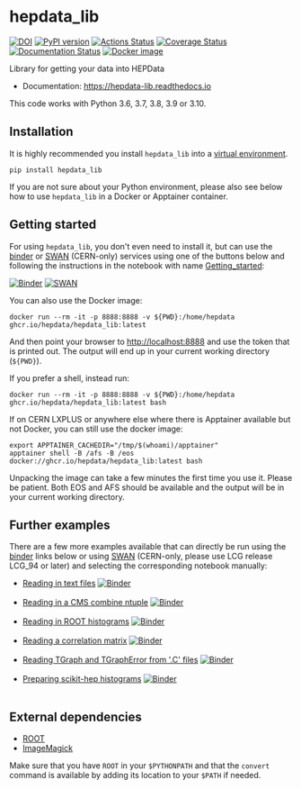 # hepdata_lib

[![DOI](https://zenodo.org/badge/DOI/10.5281/zenodo.1217998.svg)](https://doi.org/10.5281/zenodo.1217998)
[![PyPI version](https://badge.fury.io/py/hepdata-lib.svg)](https://badge.fury.io/py/hepdata-lib)
[![Actions Status](https://github.com/HEPData/hepdata_lib/workflows/tests/badge.svg)](https://github.com/HEPData/hepdata_lib/actions)
[![Coverage Status](https://codecov.io/gh/HEPData/hepdata_lib/graph/badge.svg?branch=main)](https://codecov.io/gh/HEPData/hepdata_lib?branch=main)
[![Documentation Status](https://readthedocs.org/projects/hepdata-lib/badge/)](http://hepdata-lib.readthedocs.io/)
[![Docker image](https://github.com/HEPData/hepdata_lib/actions/workflows/docker.yml/badge.svg)](https://github.com/HEPData/hepdata_lib/pkgs/container/hepdata_lib)

Library for getting your data into HEPData

- Documentation: https://hepdata-lib.readthedocs.io

This code works with Python 3.6, 3.7, 3.8, 3.9 or 3.10.

## Installation

It is highly recommended you install `hepdata_lib` into a [virtual environment](https://packaging.python.org/guides/installing-using-pip-and-virtual-environments/).

```shell
pip install hepdata_lib
```

If you are not sure about your Python environment, please also see below how to use `hepdata_lib` in a Docker or Apptainer container.

## Getting started

For using `hepdata_lib`, you don't even need to install it, but can use the [binder](https://mybinder.org/) or [SWAN](https://swan.cern.ch/) (CERN-only) services using one of the buttons below and following the instructions in the notebook with name [Getting_started](examples/Getting_started.ipynb):

[![Binder](https://mybinder.org/badge.svg)](https://mybinder.org/v2/gh/HEPData/hepdata_lib/main?filepath=examples/Getting_started.ipynb)
[![SWAN](https://swanserver.web.cern.ch/swanserver/images/badge_swan_white_150.png)](https://cern.ch/swanserver/cgi-bin/go/?projurl=https://github.com/HEPData/hepdata_lib.git)

You can also use the Docker image:

```shell
docker run --rm -it -p 8888:8888 -v ${PWD}:/home/hepdata ghcr.io/hepdata/hepdata_lib:latest
```

And then point your browser to [http://localhost:8888](http://localhost:8888) and use the token that is printed out. The output will end up in your current working directory (`${PWD}`).

If you prefer a shell, instead run:

```shell
docker run --rm -it -p 8888:8888 -v ${PWD}:/home/hepdata ghcr.io/hepdata/hepdata_lib:latest bash
```

If on CERN LXPLUS or anywhere else where there is Apptainer available but not Docker, you can still use the docker image:

```shell
export APPTAINER_CACHEDIR="/tmp/$(whoami)/apptainer"
apptainer shell -B /afs -B /eos docker://ghcr.io/hepdata/hepdata_lib:latest bash
```

Unpacking the image can take a few minutes the first time you use it. Please be patient. Both EOS and AFS should be available and the output will be in your current working directory.

## Further examples

There are a few more examples available that can directly be run using the [binder](https://mybinder.org/) links below or using [SWAN](https://swan.cern.ch/) (CERN-only, please use LCG release LCG_94 or later) and selecting the corresponding notebook manually:

- [Reading in text files](https://github.com/HEPData/hepdata_lib/blob/main/examples/Getting_started.ipynb)
[![Binder](https://mybinder.org/badge.svg)](https://mybinder.org/v2/gh/HEPData/hepdata_lib/main?filepath=examples/Getting_started.ipynb)
<br/><br/>
- [Reading in a CMS combine ntuple](https://github.com/HEPData/hepdata_lib/blob/main/examples/combine_limits.ipynb)
[![Binder](https://mybinder.org/badge.svg)](https://mybinder.org/v2/gh/HEPData/hepdata_lib/main?filepath=examples/combine_limits.ipynb)
<br/><br/>
- [Reading in ROOT histograms](https://github.com/HEPData/hepdata_lib/blob/main/examples/reading_histograms.ipynb)
[![Binder](https://mybinder.org/badge.svg)](https://mybinder.org/v2/gh/HEPData/hepdata_lib/main?filepath=examples/reading_histograms.ipynb)
<br/><br/>
- [Reading a correlation matrix](https://github.com/HEPData/hepdata_lib/blob/main/examples/correlation.ipynb)
[![Binder](https://mybinder.org/badge.svg)](https://mybinder.org/v2/gh/HEPData/hepdata_lib/main?filepath=examples/correlation.ipynb)
<br/><br/>
- [Reading TGraph and TGraphError from '.C' files](https://github.com/HEPData/hepdata_lib/blob/main/examples/read_c_file.ipynb)
[![Binder](https://mybinder.org/badge.svg)](https://mybinder.org/v2/gh/HEPData/hepdata_lib/main?filepath=examples/read_c_file.ipynb)
<br/><br/>
- [Preparing scikit-hep histograms](https://github.com/HEPData/hepdata_lib/blob/main/examples/reading_scikithep_histogram.ipynb)
[![Binder](https://mybinder.org/badge.svg)](https://mybinder.org/v2/gh/HEPData/hepdata_lib/main?filepath=examples/reading_scikihep_histogram.ipynb)
<br/><br/>

## External dependencies

- [ROOT](https://root.cern.ch)
- [ImageMagick](https://www.imagemagick.org)

Make sure that you have `ROOT` in your `$PYTHONPATH` and that the `convert` command is available by adding its location to your `$PATH` if needed.
